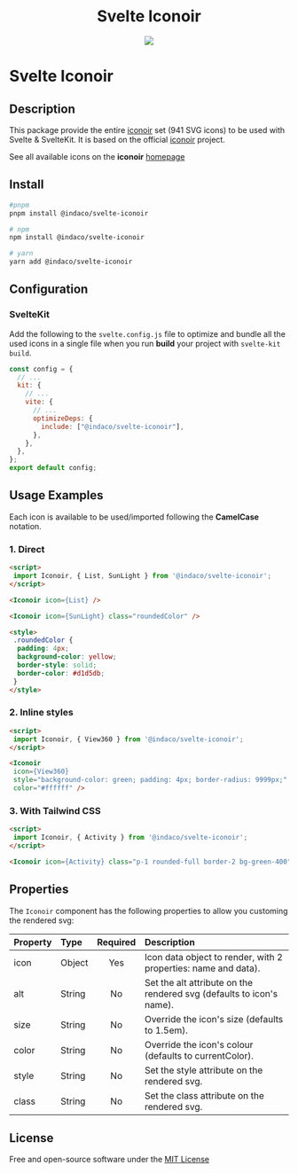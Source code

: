 <div align="center">
  <h1>Svelte Iconoir</h1>
  <a href="https://www.npmjs.com/package/@indaco/svelte-iconoir"><img src="https://img.shields.io/npm/v/@indaco/svelte-iconoir.svg?style=flat" /></a>
</div>

# Svelte Iconoir

## Description

This package provide the entire [iconoir](https://github.com/lucaburgio/iconoir) set (941 SVG icons) to be used with Svelte & SvelteKit. It is based on the official [iconoir](https://github.com/lucaburgio/iconoir) project.

See all available icons on the **iconoir** [homepage](https://iconoir.com/)

## Install

```bash
#pnpm
pnpm install @indaco/svelte-iconoir

# npm
npm install @indaco/svelte-iconoir

# yarn
yarn add @indaco/svelte-iconoir
```

## Configuration

### SvelteKit

Add the following to the `svelte.config.js` file to optimize and bundle all the used icons in a single file when you run **build** your project with `svelte-kit build`.

```javascript
const config = {
  // ...
  kit: {
    // ...
    vite: {
      // ...
      optimizeDeps: {
        include: ["@indaco/svelte-iconoir"],
      },
    },
  },
};
export default config;
```

## Usage Examples

Each icon is available to be used/imported following the **CamelCase** notation.

### 1. Direct

```html
<script>
 import Iconoir, { List, SunLight } from '@indaco/svelte-iconoir';
</script>

<Iconoir icon={List} />

<Iconoir icon={SunLight} class="roundedColor" />

<style>
 .roundedColor {
  padding: 4px;
  background-color: yellow;
  border-style: solid;
  border-color: #d1d5db;
 }
</style>
```

### 2. Inline styles

```html
<script>
 import Iconoir, { View360 } from '@indaco/svelte-iconoir';
</script>

<Iconoir
 icon={View360}
 style="background-color: green; padding: 4px; border-radius: 9999px;"
 color="#ffffff" />
```

### 3. With Tailwind CSS

```html
<script>
 import Iconoir, { Activity } from '@indaco/svelte-iconoir';
</script>

<Iconoir icon={Activity} class="p-1 rounded-full border-2 bg-green-400" size="2.5em" />
```

## Properties

The `Iconoir` component has the following properties to allow you customing the rendered svg:

| Property | Type   | Required | Description                                                          |
| :------- | :----- | :------: | :------------------------------------------------------------------- |
| icon     | Object |   Yes    | Icon data object to render, with 2 properties: name and data).       |
| alt      | String |    No    | Set the alt attribute on the rendered svg (defaults to icon's name). |
| size     | String |    No    | Override the icon's size (defaults to 1.5em).                        |
| color    | String |    No    | Override the icon's colour (defaults to currentColor).               |
| style    | String |    No    | Set the style attribute on the rendered svg.                         |
| class    | String |    No    | Set the class attribute on the rendered svg.                         |

## License

Free and open-source software under the [MIT License](LICENSE)
